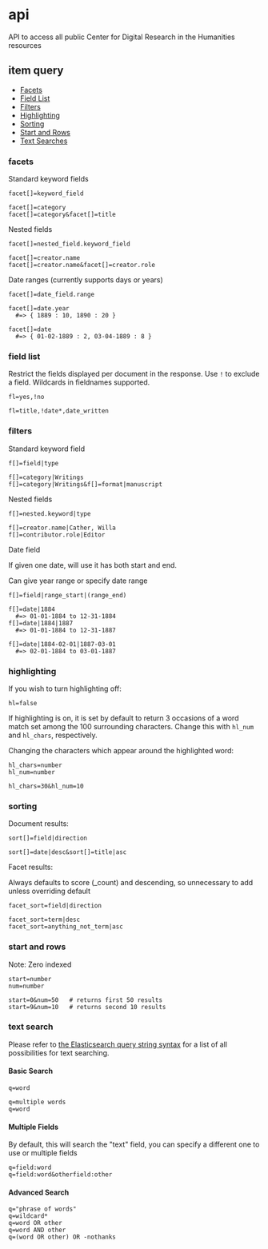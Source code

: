 # api
API to access all public Center for Digital Research in the Humanities resources

## item query

- [Facets](#facets)
- [Field List](#field-list)
- [Filters](#filters)
- [Highlighting](#highlighting)
- [Sorting](#sorting)
- [Start and Rows](#start-and-rows)
- [Text Searches](#text-search)

### facets

Standard keyword fields

`facet[]=keyword_field`

```
facet[]=category
facet[]=category&facet[]=title
```

Nested fields

`facet[]=nested_field.keyword_field`

```
facet[]=creator.name
facet[]=creator.name&facet[]=creator.role
```

Date ranges (currently supports days or years)

`facet[]=date_field.range`

```
facet[]=date.year
  #=> { 1889 : 10, 1890 : 20 }

facet[]=date
  #=> { 01-02-1889 : 2, 03-04-1889 : 8 }
```

### field list

Restrict the fields displayed per document in the response. Use `!` to exclude a field. Wildcards in fieldnames supported.

`fl=yes,!no`

```
fl=title,!date*,date_written
```

### filters

Standard keyword field

`f[]=field|type`

```
f[]=category|Writings
f[]=category|Writings&f[]=format|manuscript
```

Nested fields

`f[]=nested.keyword|type`

```
f[]=creator.name|Cather, Willa
f[]=contributor.role|Editor
```

Date field

If given one date, will use it has both start and end.

Can give year range or specify date range

`f[]=field|range_start|(range_end)`

```
f[]=date|1884
  #=> 01-01-1884 to 12-31-1884
f[]=date|1884|1887
  #=> 01-01-1884 to 12-31-1887

f[]=date|1884-02-01|1887-03-01
  #=> 02-01-1884 to 03-01-1887
```

### highlighting

If you wish to turn highlighting off:

```
hl=false
```

If highlighting is on, it is set by default to return 3 occasions of a word match set among the 100 surrounding characters.  Change this with `hl_num` and `hl_chars`, respectively.

Changing the characters which appear around the highlighted word:

`hl_chars=number`  
`hl_num=number`

```
hl_chars=30&hl_num=10
```

### sorting

Document results:

`sort[]=field|direction`

```
sort[]=date|desc&sort[]=title|asc
```

Facet results:

Always defaults to score (_count) and descending, so unnecessary to add unless overriding default

`facet_sort=field|direction`

```
facet_sort=term|desc
facet_sort=anything_not_term|asc
```

### start and rows

Note: Zero indexed

`start=number`  
`num=number`

```
start=0&num=50   # returns first 50 results
start=9&num=10   # returns second 10 results
```

### text search

Please refer to [the Elasticsearch query string syntax](https://www.elastic.co/guide/en/elasticsearch/reference/current/query-dsl-query-string-query.html#query-string-syntax) for a list of all possibilities for text searching.

#### Basic Search

`q=word`

```
q=multiple words
q=word
```

#### Multiple Fields

By default, this will search the "text" field, you can specify a different one to use or multiple fields

`q=field:word`  
`q=field:word&otherfield:other`

#### Advanced Search

`q="phrase of words"`  
`q=wildcard*`  
`q=word OR other`  
`q=word AND other`  
`q=(word OR other) OR -nothanks`
